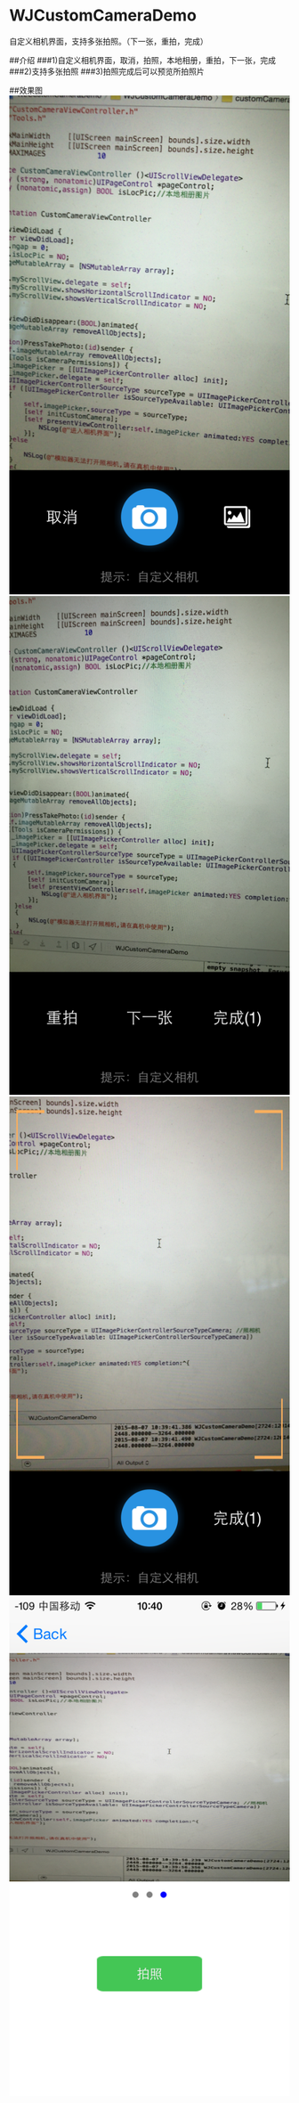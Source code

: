 # WJCustomCameraDemo
自定义相机界面，支持多张拍照。（下一张，重拍，完成）

##介绍
###1)自定义相机界面，取消，拍照，本地相册，重拍，下一张，完成
###2)支持多张拍照
###3)拍照完成后可以预览所拍照片


##效果图
![image](https://github.com/WinJayQ/WJCustomCameraDemo/raw/master/WJCustomCameraDemo/1.jpg) 
![image](https://github.com/WinJayQ/WJCustomCameraDemo/raw/master/WJCustomCameraDemo/2.jpg) 
![image](https://github.com/WinJayQ/WJCustomCameraDemo/raw/master/WJCustomCameraDemo/3.jpg) 
![image](https://github.com/WinJayQ/WJCustomCameraDemo/raw/master/WJCustomCameraDemo/4.jpg) 
